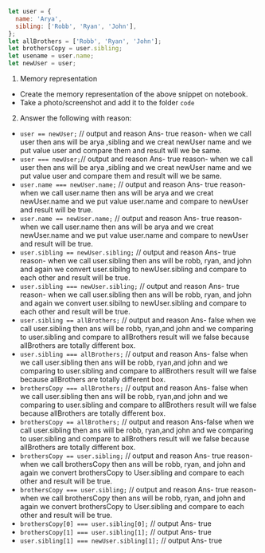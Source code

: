 ```js
let user = {
  name: 'Arya',
  sibling: ['Robb', 'Ryan', 'John'],
};
let allBrothers = ['Robb', 'Ryan', 'John'];
let brothersCopy = user.sibling;
let usename = user.name;
let newUser = user;
```

1. Memory representation

- Create the memory representation of the above snippet on notebook.
- Take a photo/screenshot and add it to the folder `code`

<!-- To add this image here use ![name](./hello.jpg) -->

2. Answer the following with reason:

- `user == newUser;` // output and reason   Ans- true
reason- when we call user then ans will be arya ,sibling and we creat newUser name and we put value user and compare them and result will we be same.
- `user === newUser;`// output and reason  Ans- true
reason- when we call user then ans will be arya ,sibling and we creat newUser name and we put value user and compare them and result will we be same.
- `user.name === newUser.name;` // output and reason Ans- true 
reason- when we call user.name then ans will be arya and we creat newUser.name and we put value user.name and compare to newUser and result will be true.
- `user.name == newUser.name;` // output and reason Ans- true
reason- when we call user.name then ans will be arya and we creat newUser.name and we put value user.name and compare to newUser and result will be true.
- `user.sibling == newUser.sibling;` // output and reason Ans- true
reason- when  we call user.sibling then ans will be robb, ryan, and john and again we convert user.sibilng to newUser.sibling and compare to each other and result will be true.
- `user.sibling === newUser.sibling;` // output and reason Ans- true
reason- when  we call user.sibling then ans will be robb, ryan, and john and again we convert user.sibilng to newUser.sibling and compare to each other and result will be true.
- `user.sibling == allBrothers;`  // output and reason Ans- false
when we call user.sibling then ans will be robb, ryan,and john and we comparing to user.sibling and compare to allBrothers result will we false because allBrothers are totally different box.
- `user.sibling === allBrothers;` // output and reason Ans- false
when we call user.sibling then ans will be robb, ryan,and john and we comparing to user.sibling and compare to allBrothers result will we false because allBrothers are totally different box.
- `brothersCopy === allBrothers;` // output and reason Ans- false 
when we call user.sibling then ans will be robb, ryan,and john and we comparing to user.sibling and compare to allBrothers result will we false because allBrothers are totally different box.
- `brothersCopy == allBrothers;` // output and reason Ans-false
when we call user.sibling then ans will be robb, ryan,and john and we comparing to user.sibling and compare to allBrothers result will we false because allBrothers are totally different box.
- `brothersCopy == user.sibling;` // output and reason  Ans- true
reason- when  we call brothersCopy then ans will be robb, ryan, and john and again we convert brothersCopy to User.sibling and compare to each other and result will be true.
- `brothersCopy === user.sibling;` // output and reason Ans- true
reason- when  we call brothersCopy then ans will be robb, ryan, and john and again we convert brothersCopy to User.sibling and compare to each other and result will be true.
- `brothersCopy[0] === user.sibling[0];` // output Ans- true 
- `brothersCopy[1] === user.sibling[1];` // output Ans- true
- `user.sibling[1] === newUser.sibling[1];` // output Ans- true
 